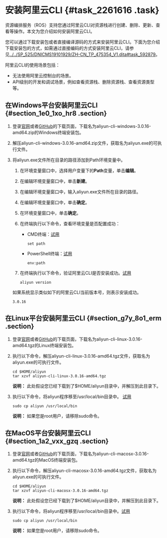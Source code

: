 # 安装阿里云CLI {#task_2261616 .task}

资源编排服务（ROS）支持您通过阿里云CLI对资源栈进行创建、删除、更新、查看等操作。本文为您介绍如何安装阿里云CLI。

您可以通过下载安装包或者直接编译源码的方式来安装阿里云CLI。下面为您介绍下载安装包的方式，如需通过直接编码的方式安装阿里云CLI，请参见[../../SP\_525/DNICMS19101929/ZH-CN\_TP\_475354\_V1.dita\#task\_592879](../../SP_525/DNICMS19101929/ZH-CN_TP_475354_V1.dita#task_592879)。

阿里云CLI的使用场景包括：

-   无法使用阿里云控制台的场景。
-   API级别的开发和调试场景，例如查看资源栈、删除资源栈、查看资源类型等。

## 在Windows平台安装阿里云CLI {#section_1e0_1xo_hr8 .section}

1.  登录[官网](https://aliyuncli.alicdn.com/aliyun-cli-windows-3.0.16-amd64.zip)或者[GitHub](https://github.com/aliyun/aliyun-cli/releases)的下载页面，下载名为aliyun-cli-windows-3.0.16-amd64.zip的Windows终端安装包。
2.  解压aliyun-cli-windows-3.0.16-amd64.zip文件，获取名为aliyun.exe的可执行文件。
3.  将aliyun.exe文件所在目录的路径添加到Path环境变量中。 

    1.  在环境变量窗口中，选择用户变量下的**Path**变量，单击**编辑**。
    2.  在编辑环境变量窗口中，单击**新建**。
    3.  在编辑环境变量窗口中，输入aliyun.exe文件所在目录的路径。
    4.  在编辑环境变量窗口中，单击**确定**。
    5.  在环境变量窗口中，单击**确定**。
    6.  在终端执行以下命令，查看环境变量是否配置成功： 
        -   CMD终端：[试用](https://api.aliyun.com/new#/tutorial?id=121510) 

            ``` {#codeblock_g0d_58s_blu .language-cmd}
            set path
            ```

        -   PowerShell终端：[试用](https://api.aliyun.com/new#/tutorial?id=121510) 

            ``` {#codeblock_hvq_hfv_kdw .language-powershell}
            env:path
            ```

    7.  在终端执行以下命令，验证阿里云CLI是否安装成功。[试用](https://api.aliyun.com/new#/tutorial?id=121510) 

        ``` {#codeblock_ef0_2ft_0wd .language-powershell}
        aliyun version
        ```

    如果系统显示类似如下的阿里云CLI当前版本号，则表示安装成功。

    ``` {#codeblock_vg8_5yz_5j4 .language-powershell}
    3.0.16
    ```


## 在Linux平台安装阿里云CLI {#section_g7y_8o1_erm .section}

1.  登录[官网](https://aliyuncli.alicdn.com/aliyun-cli-windows-3.0.16-amd64.zip)或者[GitHub](https://github.com/aliyun/aliyun-cli/releases)的下载页面，下载名为aliyun-cli-linux-3.0.16-amd64.tgz的Linux终端安装包。
2.  执行以下命令，解压aliyun-cli-linux-3.0.16-amd64.tgz文件，获取名为aliyun.exe的可执行文件。 

    ``` {#codeblock_qbk_etj_g85 .language-bash}
    cd $HOME/aliyun
    tar xzvf aliyun-cli-linux-3.0.16-amd64.tgz
    ```

    **说明：** 此处假设您已经下载到了$HOME/aliyun目录中，并解压到此目录下。

3.  执行以下命令，将aliyun程序移至/usr/local/bin目录中。 [试用](https://api.aliyun.com/new#/tutorial?id=121541) 

    ``` {#codeblock_pr5_uu9_059 .language-bash}
    sudo cp aliyun /usr/local/bin
    ```

    **说明：** 如果您是root用户，请移除sudo命令。


## 在MacOS平台安装阿里云CLI {#section_1a2_vxx_gzq .section}

1.  登录[官网](https://aliyuncli.alicdn.com/aliyun-cli-windows-3.0.16-amd64.zip)或者[GitHub](https://github.com/aliyun/aliyun-cli/releases)的下载页面，下载名为aliyun-cli-macosx-3.0.16-amd64.tgz的MacOS终端安装包。
2.  执行以下命令，解压aliyun-cli-macosx-3.0.16-amd64.tgz文件，获取名为aliyun.exe的可执行文件。 

    ``` {#codeblock_4x2_7sb_xkl .language-bash}
    cd $HOME/aliyun
    tar xzvf aliyun-cli-macosx-3.0.16-amd64.tgz
    ```

    **说明：** 此处假设您已经下载到了$HOME/aliyun目录中，并解压到此目录下。

3.  执行以下命令，将aliyun程序移至/usr/local/bin目录中。[试用](https://api.aliyun.com/new#/tutorial?id=121544) 

    ``` {#codeblock_sne_8xl_kgt .language-bash}
    sudo cp aliyun /usr/local/bin
    ```

    **说明：** 如果您是root用户，请移除sudo命令。


